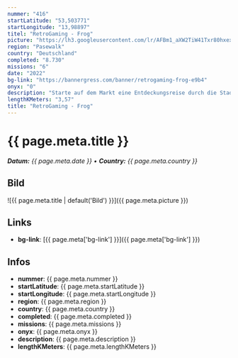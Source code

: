 ```yaml
---
nummer: "416"
startLatitude: "53,503771"
startLongitude: "13,98897"
titel: "RetroGaming - Frog"
picture: "https://lh3.googleusercontent.com/lr/AFBm1_aXW2TiW41Txr80hxexvGWVHu70CXRRGUXNheEhh2EKGcR7_xcBztpho9vE9V893-oTb2i7G00kVNWt6OVf9fiIva-LnuVvIiSh5daxQOl3SVcIDL5ipZ0vhXBa1rSDiNwCKf0CMcojLdBltHLodGnGrwclCUfAX8WAeMH4HYSg7kEim2gRQtsC6g9aNzgMP_NsI9i4aooSFzZr7_2uB7qnpK15I_x-En2W7QfQua2ZUiObf44u5-p9R9PddWAd71ly-HjVBrTdSjD123u5kUrCQpWi0GFszpv_TLakfnMY8ORJFBLiZpEH6tLI1q3RAMjkbhIOJzw57YAak_M93DdzvmQ2XBu7mA-9_HEnpb9QabCpiSmrETxxdV2i1yOuu6AQH9leP7xj9pzmGJRvO0GHPk5W0x9nc0x3H4rxVO9emMHKnGE0igvJveaEOd9AJVG_ig_rCNPB5zSXYIU_kb0OUlzT2tS_eRs54bozaBDaxQRdxG_0b7nzzso2rz5wMUGSubF4APGwLxjfYeJnOY8oVHSeDwaU10a1Ex6bWjfNsEMDZh9PLoH_QOVix28zAmamyDhEE66-hxgH2sPPXg2p8vqqDLLKq7nva--ST4-qzEga22P3p-1UQraBmCDNra9GixpEbn8sBfAfuBNqDNMpjIPH2ZuyeGPUyxqRUnovOQgn0DvFU8bTHjGALQFmdZY3aE0P88dGxK5-2KeqQWTC8DBDSibwy7uGz4wD1IRxXMtI9Z5OL0XGkqFZbutdVwP8cP6ILXuTuT75Ij31_-PZdAwYIshE4pQhuA1QZOyOnhFDIYZYsadU6klBojVm5Y_hHdpV7H4pJCMD07uQqxwmw-ifWqMBw8Cl6urxAboijrPeRGOo6-tEEmOjy76DYxw"
region: "Pasewalk"
country: "Deutschland"
completed: "8.730"
missions: "6"
date: "2022"
bg-link: "https://bannergress.com/banner/retrogaming-frog-e9b4"
onyx: "0"
description: "Starte auf dem Markt eine Entdeckungsreise durch die Stadt Pasewalk und entdecke dabei die Sehenswürdigkeiten der Stadt"
lengthKMeters: "3,57"
title: "RetroGaming - Frog"
---
```


# {{ page.meta.title }}
_**Datum:** {{ page.meta.date }} • **Country:** {{ page.meta.country }}_

## Bild
![{{ page.meta.title | default('Bild') }}]({{ page.meta.picture }})

## Links
- **bg-link**: [{{ page.meta['bg-link'] }}]({{ page.meta['bg-link'] }})

## Infos
- **nummer**: {{ page.meta.nummer }}
- **startLatitude**: {{ page.meta.startLatitude }}
- **startLongitude**: {{ page.meta.startLongitude }}
- **region**: {{ page.meta.region }}
- **country**: {{ page.meta.country }}
- **completed**: {{ page.meta.completed }}
- **missions**: {{ page.meta.missions }}
- **onyx**: {{ page.meta.onyx }}
- **description**: {{ page.meta.description }}
- **lengthKMeters**: {{ page.meta.lengthKMeters }}

